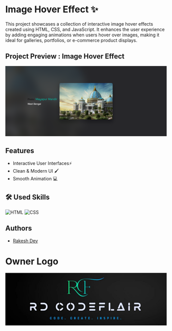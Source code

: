 
# Image Hover Effect ✨


This project showcases a collection of interactive image hover effects created using HTML, CSS, and JavaScript. It enhances the user experience by adding engaging animations when users hover over images, making it ideal for galleries, portfolios, or e-commerce product displays.


## Project Preview : Image Hover Effect

![Result](https://github.com/Rakesh-Dey-007/Web_Projects/blob/main/02.%20Image%20Hover%20Effect/Result.png)


## Features

- Interactive User Interfaces⚡
- Clean & Modern UI 🖌️
- Smooth Animation 💻



## 🛠 Used Skills

<p align="left">
  <img src="https://cdn.iconscout.com/icon/free/png-512/free-html-logo-icon-download-in-svg-png-gif-file-formats--brand-company-business-brands-pack-logos-icons-2284975.png?f=webp&w=256" alt="HTML" width="70" height="70">
  <img src="https://cdn.iconscout.com/icon/free/png-512/free-css-logo-icon-download-in-svg-png-gif-file-formats--logos-pack-icons-722685.png?f=webp&w=256" alt="CSS" width="70" height="70">
</p>


## Authors

- [Rakesh Dey](https://github.com/Rakesh-Dey-007)


# Owner Logo

![Logo](https://github.com/Rakesh-Dey-007/Web_Projects/blob/main/01.%20Image%20Search%20Filter/Logo_Crop.jpg)


